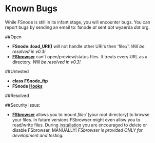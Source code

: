 Known Bugs
==========
While FSnode is still in its infant stage, you will encounter bugs. You can report bugs by sending an email to: fsnode *at* sent *dot* wyaerda *dot* org.

##Open
- **FSnode::load_URI()** will not handle other URI's then 'file:/'. *Will be resolved in v0.3!*
- **[FSbrowser](https://github.com/sentfanwyaerda/FSnode/blob/master/manual/FSbrowser.md)** can't open/preview/status files. It treats every URL as a directory. *Will be resolved in v0.3!*

##Untested
- **class [FSnode_ftp](https://github.com/sentfanwyaerda/FSnode/blob/master/manual/FSnode_ftp.md)**
- **FSnode [Hooks](https://github.com/sentfanwyaerda/FSnode/blob/master/manual/Hooks.md)**

##Resolved

##Security Issus:
- **[FSbrowser](https://github.com/sentfanwyaerda/FSnode/blob/master/manual/FSbrowser.md)** allows you to mount *file:/* (your root directory) to browse your files. In future versions FSbrowser might even allow you to read/write files. During [installation](https://github.com/sentfanwyaerda/FSnode/blob/master/manual/Installation.md) you are encouraged to delete or disable FSbrowser, MANUALLY! *FSbrowser is provided ONLY for development and testing.*